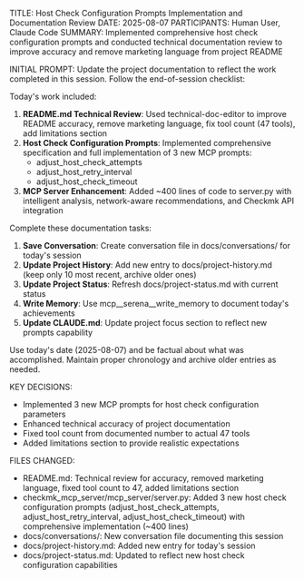 TITLE: Host Check Configuration Prompts Implementation and Documentation Review
DATE: 2025-08-07
PARTICIPANTS: Human User, Claude Code
SUMMARY: Implemented comprehensive host check configuration prompts and conducted technical documentation review to improve accuracy and remove marketing language from project README

INITIAL PROMPT: Update the project documentation to reflect the work completed in this session. Follow the end-of-session checklist:

Today's work included:
1. **README.md Technical Review**: Used technical-doc-editor to improve README accuracy, remove marketing language, fix tool count (47 tools), add limitations section
2. **Host Check Configuration Prompts**: Implemented comprehensive specification and full implementation of 3 new MCP prompts:
   - adjust_host_check_attempts
   - adjust_host_retry_interval  
   - adjust_host_check_timeout
3. **MCP Server Enhancement**: Added ~400 lines of code to server.py with intelligent analysis, network-aware recommendations, and Checkmk API integration

Complete these documentation tasks:

1. **Save Conversation**: Create conversation file in docs/conversations/ for today's session
2. **Update Project History**: Add new entry to docs/project-history.md (keep only 10 most recent, archive older ones)
3. **Update Project Status**: Refresh docs/project-status.md with current status
4. **Write Memory**: Use mcp__serena__write_memory to document today's achievements
5. **Update CLAUDE.md**: Update project focus section to reflect new prompts capability

Use today's date (2025-08-07) and be factual about what was accomplished. Maintain proper chronology and archive older entries as needed.

KEY DECISIONS:
- Implemented 3 new MCP prompts for host check configuration parameters
- Enhanced technical accuracy of project documentation
- Fixed tool count from documented number to actual 47 tools
- Added limitations section to provide realistic expectations

FILES CHANGED:
- README.md: Technical review for accuracy, removed marketing language, fixed tool count to 47, added limitations section
- checkmk_mcp_server/mcp_server/server.py: Added 3 new host check configuration prompts (adjust_host_check_attempts, adjust_host_retry_interval, adjust_host_check_timeout) with comprehensive implementation (~400 lines)
- docs/conversations/: New conversation file documenting this session
- docs/project-history.md: Added new entry for today's session
- docs/project-status.md: Updated to reflect new host check configuration capabilities